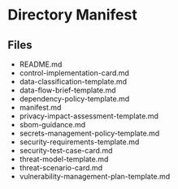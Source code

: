 # Directory Manifest

## Files

- README.md
- control-implementation-card.md
- data-classification-template.md
- data-flow-brief-template.md
- dependency-policy-template.md
- manifest.md
- privacy-impact-assessment-template.md
- sbom-guidance.md
- secrets-management-policy-template.md
- security-requirements-template.md
- security-test-case-card.md
- threat-model-template.md
- threat-scenario-card.md
- vulnerability-management-plan-template.md

